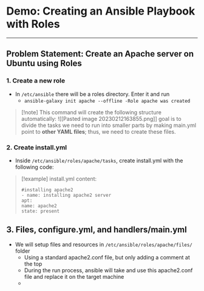 # Demo: Creating an Ansible Playbook with Roles
---

## Problem Statement: Create an Apache server on Ubuntu using Roles

### 1. Create a new role
- In `/etc/ansible` there will be a roles directory. Enter it and run
	- `ansible-galaxy init apache --offline -Role apache was created `
	
>[!note] This command will create the following structure automatically:
>![[Pasted image 20230212163855.png]]
> goal is to divide the tasks we need to run into smaller parts by making main.yml point to **other YAML files**; thus, we need to create these files.

### 2. Create install.yml 
- Inside `/etc/ansible/roles/apache/tasks`, create install.yml with the following code:
>[!example] install.yml content:
>```
>#installing apache2
>- name: installing apache2 server
>apt: 
>name: apache2
>state: present

## 3. Files, configure.yml, and handlers/main.yml
- We will setup files and resources in `/etc/ansible/roles/apache/files/` folder
	- Using a standard apache2.conf file, but only adding a comment at the top
	- During the run process, ansible will take and use this apache2.conf file and replace it on the target machine
	- 

